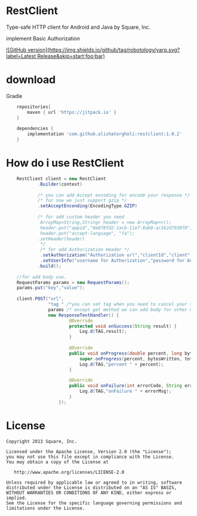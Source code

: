 RestClient
======

Type-safe HTTP client for Android and Java by Square, Inc.


implement Basic Authorization 


[![GitHub version](https://img.shields.io/github/tag/robotology/yarp.svg?label=Latest Release&skip=start;foo;bar)](https://github.com/alishatergholi/restclient/releases/latest)


download
======


Gradle
```groovy
    repositories{
        maven { url 'https://jitpack.io' }
    }
    
    dependencies {
        implementation 'com.github.alishatergholi:restclient:1.0.2'
    }
```

How do i use RestClient
=======================
```java
    RestClient client = new RestClient
            .Builder(context)
            
            /* you can add Accept encoding for encode your response */
            /* for now we just support gzip */
            .setAcceptEnconding(EncodingType.GZIP) 
            
            /* for add custom header you need 
             ArrayMap<String,String> header = new ArrayMap<>();
             header.put("appid","0e8f8fd2-1acb-11e7-8ab0-ac162d7938f0");
             header.put("accept-language", "fa");
            .setHeader(header)
             */
             /* for add Authorization Header */
             .setAuthorization("Authorization url","clientId","client",AuthType.BASIC_AUTH)
             .setUserInfo("username for Authorization","password for Authorization")
            .build();
    
    //for add body use.
    RequestParams params = new RequestParams();
    params.put("key","value");
    
    client.POST("url",
                "tag " /*you can set tag when you need to cancel your service*/,
                params /* except get method we can add body for other method as body */,
                new ResponseTextHandler() {
                        @Override
                        protected void onSuccess(String result) {
                            Log.d(TAG,result);
                        }
                        
                        @Override
                        public void onProgress(double percent, long bytesWritten, long totalSize) {
                            super.onProgress(percent, bytesWritten, totalSize);
                            Log.d(TAG,"percent " + percent);
                        }

                        @Override
                        public void onFailure(int errorCode, String errorMsg) {
                            Log.d(TAG,"onFailure " + errorMsg);
                        }
                    }); 
```
                    

License
=======

    Copyright 2013 Square, Inc.

    Licensed under the Apache License, Version 2.0 (the "License");
    you may not use this file except in compliance with the License.
    You may obtain a copy of the License at

       http://www.apache.org/licenses/LICENSE-2.0

    Unless required by applicable law or agreed to in writing, software
    distributed under the License is distributed on an "AS IS" BASIS,
    WITHOUT WARRANTIES OR CONDITIONS OF ANY KIND, either express or implied.
    See the License for the specific language governing permissions and
    limitations under the License.

